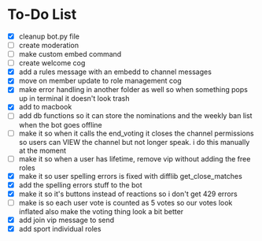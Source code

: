 # To-Do List

- [x] cleanup bot.py file
- [ ] create moderation
- [ ] make custom embed command
- [ ] create welcome cog
- [x] add a rules message with an embedd to channel messages
- [x] move on member update to role management cog
- [x] make error handling in another folder as well so when something pops up in terminal it doesn't look trash
- [x] add to macbook
- [ ] add db functions so it can store the nominations and the weekly ban list when the bot goes offline
- [ ] make it so when it calls the end_voting it closes the channel permissions so users can VIEW the channel but not longer speak. i do this manually at the moment
- [ ] make it so when a user has lifetime, remove vip without adding the free roles
- [x] make it so user spelling errors is fixed with difflib get_close_matches
- [x] add the spelling errors stuff to the bot
- [x] make it so it's buttons instead of reactions so i don't get 429 errors
- [ ] make is so each user vote is counted as 5 votes so our votes look inflated also make the voting thing look a bit better
- [x] add join vip message to send
- [x] add sport individual roles
